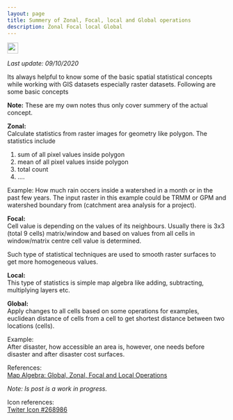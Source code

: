 ```yaml
---
layout: page
title: Summery of Zonal, Focal, local and Global operations
description: Zonal Focal local Global
---
```


<a href="https://twitter.com/intent/tweet?text=Summery%20of%20Zonal,%20Focal,%20local%20and%20Global%20operations%20https://mnahmad.github.io/scriptndebug/pages/stats/spatial_statistics.html%20@mnabiahmad"><img src="https://mnahmad.github.io/scriptndebug/twiter-icon-15.jpg" height="25" width="25"></a>

*Last update: 09/10/2020*

Its always helpful to know some of the basic spatial statistical concepts while working with GIS datasets especially raster datasets. Following are some basic concepts

__Note:__ These are my own notes thus only cover summery of the actual concept.

__Zonal:__<br>
Calculate statistics from raster images for geometry like polygon. The statistics include

1. sum of all pixel values inside polygon
2. mean of all pixel values inside polygon
3. total count
4. ....


Example:
How much rain occers inside a watershed in a month or in the past few years. The input raster in this example could be TRMM or GPM and watershed boundary from (catchment area analysis for a project).

__Focal:__<br>
Cell value is depending on the values of its neighbours. Usually there is 3x3 (total 9 cells) matrix/window and based on values from all cells in window/matrix centre cell value is determined.

Such type of statistical techniques are used to smooth raster surfaces to get more homogeneous values.

__Local:__<br>
This type of statistics is simple map algebra like adding, subtracting, multiplying layers etc.

__Global:__<br>
Apply changes to all cells based on some operations for examples, euclidean distance of cells from a cell to get shortest distance between two locations (cells).

Example:<br>
After disaster, how accessible an area is, however, one needs before disaster and after disaster cost surfaces.

References:<br>
[Map Algebra: Global, Zonal, Focal and Local Operations](https://gisgeography.com/map-algebra-global-zonal-focal-local/)

*Note: Is post is a work in progress.*


Icon references:<br>
<a href="https://icon-library.net/icon/twiter-icon-15.html">Twiter Icon #268986</a>
